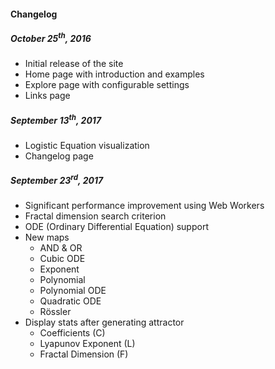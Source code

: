 #### Changelog
##### October 25<sup>th</sup>, 2016
*   Initial release of the site
*   Home page with introduction and examples
*   Explore page with configurable settings
*   Links page

##### September 13<sup>th</sup>, 2017
*   Logistic Equation visualization
*   Changelog page

##### September 23<sup>rd</sup>, 2017
*   Significant performance improvement using Web Workers
*   Fractal dimension search criterion
*   ODE (Ordinary Differential Equation) support
*   New maps
    *   AND &amp; OR
    *   Cubic ODE
    *   Exponent
    *   Polynomial
    *   Polynomial ODE
    *   Quadratic ODE
    *   Rössler
*   Display stats after generating attractor
    * Coefficients (C)
    * Lyapunov Exponent (L)
    * Fractal Dimension (F)
